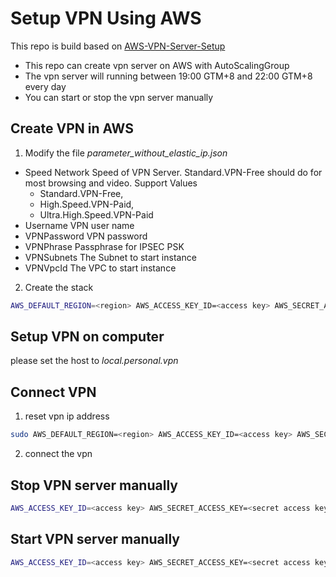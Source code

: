 # Setup VPN Using AWS
This repo is build based on [AWS-VPN-Server-Setup](https://github.com/webdigi/AWS-VPN-Server-Setup) 
* This repo can create vpn server on AWS with AutoScalingGroup
* The vpn server will running between 19:00 GTM+8 and 22:00 GTM+8 every day
* You can start or stop the vpn server manually

## Create VPN in AWS
1. Modify the file *parameter_without_elastic_ip.json*
  * Speed
    Network Speed of VPN Server. Standard.VPN-Free should do for most browsing and video.
    Support Values
      * Standard.VPN-Free,
      * High.Speed.VPN-Paid,
      * Ultra.High.Speed.VPN-Paid
  * Username
    VPN user name
  * VPNPassword
    VPN password
  * VPNPhrase
    Passphrase for IPSEC PSK 
  * VPNSubnets
    The Subnet to start instance
  * VPNVpcId
    The VPC to start instance
2. Create the stack
```bash
AWS_DEFAULT_REGION=<region> AWS_ACCESS_KEY_ID=<access key> AWS_SECRET_ACCESS_KEY=<secret access key> make vpn_without_elastic_ip
```
## Setup VPN on computer
please set the host to *local.personal.vpn*

## Connect VPN
1. reset vpn ip address
```bash
sudo AWS_DEFAULT_REGION=<region> AWS_ACCESS_KEY_ID=<access key> AWS_SECRET_ACCESS_KEY=<secret access key> make reset
```
2. connect the vpn

## Stop VPN server manually
```bash
AWS_ACCESS_KEY_ID=<access key> AWS_SECRET_ACCESS_KEY=<secret access key> make stop
```
## Start VPN server manually
```bash
AWS_ACCESS_KEY_ID=<access key> AWS_SECRET_ACCESS_KEY=<secret access key> make start
```


